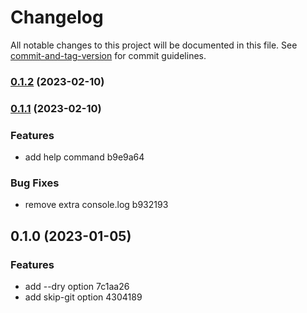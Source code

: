 # Changelog

All notable changes to this project will be documented in this file. See [commit-and-tag-version](https://github.com/absolute-version/commit-and-tag-version) for commit guidelines.

### [0.1.2](https://github.com/danielpza/make-deps-exact/compare/v0.1.1...v0.1.2) (2023-02-10)

### [0.1.1](///compare/v0.1.0...v0.1.1) (2023-02-10)


### Features

* add help command b9e9a64


### Bug Fixes

* remove extra console.log b932193

## 0.1.0 (2023-01-05)


### Features

* add --dry option 7c1aa26
* add skip-git option 4304189
